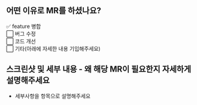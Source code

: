 ## 어떤 이유로 MR를 하셨나요?
:white_check_mark: feature 병합  
:white_large_square: 버그 수정  
:white_large_square: 코드 개선  
:white_large_square: 기타(아래에 자세한 내용 기입해주세요)  

## 스크린샷 및 세부 내용 - 왜 해당 MR이 필요한지 자세하게 설명해주세요
- 세부사항을 항목으로 설명해주세요
